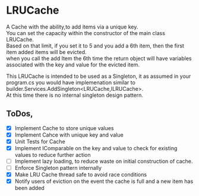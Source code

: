 # LRUCache

A Cache with the ability,to add items via a unique key.\
You can set the capacity within the constructor of the main class LRUCache.\
Based on that limit, if you set it to 5 and you add a 6th item, then the first item added items will be evicted. \
when you call the add Item the 6th time the return object will have variables associated with the key and value for the evicted item.

This LRUCache is intended to be used as a Singleton, it as assumed in your program.cs you would have implemenation similar to builder.Services.AddSingleton<LRUCache,ILRUCache>.\
At this time there is no internal singleton design pattern. 

## ToDos,

- [x] Implement Cache to store unique values
- [x] Implement Cahce with unique key and value
- [x] Unit Tests for Cache
- [x] Implement IComparable on the key and value to check for existing values to reduce further action
- [ ] Implement lazy loading, to reduce waste on initial construction of cache.
- [ ] Enforce Singleton pattern internally
- [x] Make LRU Cache thread safe to avoid race conditions
- [x] Notify users of eviction on the event the cache is full and a new item has been added
